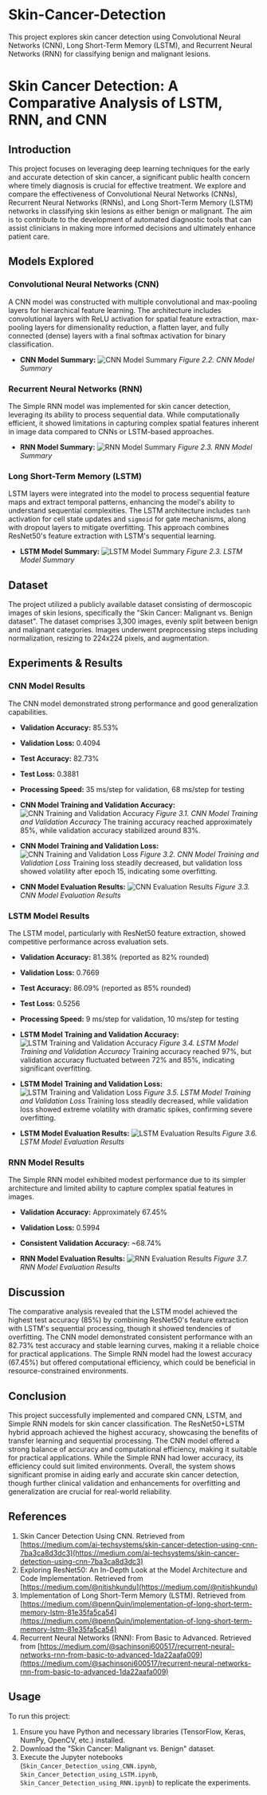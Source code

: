 # Skin-Cancer-Detection
This project explores skin cancer detection using Convolutional Neural Networks (CNN), Long Short-Term Memory (LSTM), and Recurrent Neural Networks (RNN) for classifying benign and malignant lesions.

# Skin Cancer Detection: A Comparative Analysis of LSTM, RNN, and CNN

## Introduction
This project focuses on leveraging deep learning techniques for the early and accurate detection of skin cancer, a significant public health concern where timely diagnosis is crucial for effective treatment. We explore and compare the effectiveness of Convolutional Neural Networks (CNNs), Recurrent Neural Networks (RNNs), and Long Short-Term Memory (LSTM) networks in classifying skin lesions as either benign or malignant. The aim is to contribute to the development of automated diagnostic tools that can assist clinicians in making more informed decisions and ultimately enhance patient care.

## Models Explored

### Convolutional Neural Networks (CNN)
A CNN model was constructed with multiple convolutional and max-pooling layers for hierarchical feature learning. The architecture includes convolutional layers with ReLU activation for spatial feature extraction, max-pooling layers for dimensionality reduction, a flatten layer, and fully connected (dense) layers with a final softmax activation for binary classification.

* **CNN Model Summary:**
    ![CNN Model Summary](path/to/cnn_model_summary.png)
    *Figure 2.2. CNN Model Summary*

### Recurrent Neural Networks (RNN)
The Simple RNN model was implemented for skin cancer detection, leveraging its ability to process sequential data. While computationally efficient, it showed limitations in capturing complex spatial features inherent in image data compared to CNNs or LSTM-based approaches.

* **RNN Model Summary:**
    ![RNN Model Summary](path/to/rnn_model_summary.png)
    *Figure 2.3. RNN Model Summary*

### Long Short-Term Memory (LSTM)
LSTM layers were integrated into the model to process sequential feature maps and extract temporal patterns, enhancing the model's ability to understand sequential complexities. The LSTM architecture includes `tanh` activation for cell state updates and `sigmoid` for gate mechanisms, along with dropout layers to mitigate overfitting. This approach combines ResNet50's feature extraction with LSTM's sequential learning.

* **LSTM Model Summary:**
    ![LSTM Model Summary](path/to/lstm_model_summary.png)
    *Figure 2.3. LSTM Model Summary*

## Dataset
The project utilized a publicly available dataset consisting of dermoscopic images of skin lesions, specifically the "Skin Cancer: Malignant vs. Benign dataset". The dataset comprises 3,300 images, evenly split between benign and malignant categories. Images underwent preprocessing steps including normalization, resizing to 224x224 pixels, and augmentation.

## Experiments & Results

### CNN Model Results
The CNN model demonstrated strong performance and good generalization capabilities.
* **Validation Accuracy:** 85.53%
* **Validation Loss:** 0.4094
* **Test Accuracy:** 82.73%
* **Test Loss:** 0.3881
* **Processing Speed:** 35 ms/step for validation, 68 ms/step for testing

* **CNN Model Training and Validation Accuracy:**
    ![CNN Training and Validation Accuracy](path/to/cnn_accuracy_plot.png)
    *Figure 3.1. CNN Model Training and Validation Accuracy*
    The training accuracy reached approximately 85%, while validation accuracy stabilized around 83%.

* **CNN Model Training and Validation Loss:**
    ![CNN Training and Validation Loss](path/to/cnn_loss_plot.png)
    *Figure 3.2. CNN Model Training and Validation Loss*
    Training loss steadily decreased, but validation loss showed volatility after epoch 15, indicating some overfitting.

* **CNN Model Evaluation Results:**
    ![CNN Evaluation Results](path/to/cnn_evaluation_results.png)
    *Figure 3.3. CNN Model Evaluation Results*

### LSTM Model Results
The LSTM model, particularly with ResNet50 feature extraction, showed competitive performance across evaluation sets.
* **Validation Accuracy:** 81.38% (reported as 82% rounded)
* **Validation Loss:** 0.7669
* **Test Accuracy:** 86.09% (reported as 85% rounded)
* **Test Loss:** 0.5256
* **Processing Speed:** 9 ms/step for validation, 10 ms/step for testing

* **LSTM Model Training and Validation Accuracy:**
    ![LSTM Training and Validation Accuracy](path/to/lstm_accuracy_plot.png)
    *Figure 3.4. LSTM Model Training and Validation Accuracy*
    Training accuracy reached 97%, but validation accuracy fluctuated between 72% and 85%, indicating significant overfitting.

* **LSTM Model Training and Validation Loss:**
    ![LSTM Training and Validation Loss](path/to/lstm_loss_plot.png)
    *Figure 3.5. LSTM Model Training and Validation Loss*
    Training loss steadily decreased, while validation loss showed extreme volatility with dramatic spikes, confirming severe overfitting.

* **LSTM Model Evaluation Results:**
    ![LSTM Evaluation Results](path/to/lstm_evaluation_results.png)
    *Figure 3.6. LSTM Model Evaluation Results*

### RNN Model Results
The Simple RNN model exhibited modest performance due to its simpler architecture and limited ability to capture complex spatial features in images.
* **Validation Accuracy:** Approximately 67.45%
* **Validation Loss:** 0.5994
* **Consistent Validation Accuracy:** ~68.74%

* **RNN Model Evaluation Results:**
    ![RNN Evaluation Results](path/to/rnn_evaluation_results.png)
    *Figure 3.7. RNN Model Evaluation Results*

## Discussion
The comparative analysis revealed that the LSTM model achieved the highest test accuracy (85%) by combining ResNet50's feature extraction with LSTM's sequential processing, though it showed tendencies of overfitting. The CNN model demonstrated consistent performance with an 82.73% test accuracy and stable learning curves, making it a reliable choice for practical applications. The Simple RNN model had the lowest accuracy (67.45%) but offered computational efficiency, which could be beneficial in resource-constrained environments.

## Conclusion
This project successfully implemented and compared CNN, LSTM, and Simple RNN models for skin cancer classification. The ResNet50+LSTM hybrid approach achieved the highest accuracy, showcasing the benefits of transfer learning and sequential processing. The CNN model offered a strong balance of accuracy and computational efficiency, making it suitable for practical applications. While the Simple RNN had lower accuracy, its efficiency could suit limited environments. Overall, the system shows significant promise in aiding early and accurate skin cancer detection, though further clinical validation and enhancements for overfitting and generalization are crucial for real-world reliability.

## References
1.  Skin Cancer Detection Using CNN. Retrieved from [https://medium.com/ai-techsystems/skin-cancer-detection-using-cnn-7ba3ca8d3dc3](https://medium.com/ai-techsystems/skin-cancer-detection-using-cnn-7ba3ca8d3dc3)
2.  Exploring ResNet50: An In-Depth Look at the Model Architecture and Code Implementation. Retrieved from [https://medium.com/@nitishkundu](https://medium.com/@nitishkundu)
3.  Implementation of Long Short-Term Memory (LSTM). Retrieved from [https://medium.com/@pennQuin/implementation-of-long-short-term-memory-lstm-81e35fa5ca54](https://medium.com/@pennQuin/implementation-of-long-short-term-memory-lstm-81e35fa5ca54)
4.  Recurrent Neural Networks (RNN): From Basic to Advanced. Retrieved from [https://medium.com/@sachinsoni600517/recurrent-neural-networks-rnn-from-basic-to-advanced-1da22aafa009](https://medium.com/@sachinsoni600517/recurrent-neural-networks-rnn-from-basic-to-advanced-1da22aafa009)

## Usage
To run this project:
1.  Ensure you have Python and necessary libraries (TensorFlow, Keras, NumPy, OpenCV, etc.) installed.
2.  Download the "Skin Cancer: Malignant vs. Benign" dataset.
3.  Execute the Jupyter notebooks (`Skin_Cancer_Detection_using_CNN.ipynb`, `Skin_Cancer_Detection_using_LSTM.ipynb`, `Skin_Cancer_Detection_using_RNN.ipynb`) to replicate the experiments.
